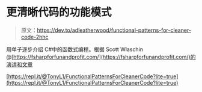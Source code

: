 # 更清晰代码的功能模式

> 原文：<https://dev.to/adleatherwood/functional-patterns-for-cleaner-code-2hhc>

用单子逐步介绍 C#中的函数式编程。根据 Scott Wlaschin @[https://fsharpforfunandprofit.com/](https://fsharpforfunandprofit.com/)的演讲和文章

[https://repl.it/@TonyL1/FunctionalPatternsForCleanerCode?lite=true](https://repl.it/@TonyL1/FunctionalPatternsForCleanerCode?lite=true)